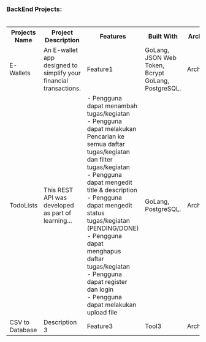   <summary><h3>BackEnd Projects:</h3></summary>

  <div style="overflow-x: auto; width: 100%; margin-top: 20px;">
    <table>
      <tr>
        <th align="center" width="10000">Projects Name</th>
        <th align="center" width="10000">Project Description</th>
        <th align="center" width="10000">Features</th>
        <th align="center" width="10000">Built With</th>
        <th align="center" width="10000">Architecture</th>
        <th align="center" width="10000">Source Code</th>
      </tr>
      <tr>
        <td>E-Wallets</td>
        <td>An E-wallet app designed to simplify your financial transactions.</td>
        <td>Feature1</td>
        <td>GoLang, JSON Web Token, Bcrypt GoLang, PostgreSQL.</td>
        <td>Architecture1</td>
        <td>[Link](#)</td>
      </tr>
      <tr>
        <td>TodoLists</td>
        <td>This REST API was developed as part of learning...</td>
        <td>
          - Pengguna dapat menambah tugas/kegiatan<br>
          - Pengguna dapat melakukan Pencarian ke semua daftar tugas/kegiatan dan filter tugas/kegiatan<br>
          - Pengguna dapat mengedit title & description<br>
          - Pengguna dapat mengedit status tugas/kegiatan (PENDING/DONE)<br>
          - Pengguna dapat menghapus daftar tugas/kegiatan<br>
          - Pengguna dapat register dan login<br>
          - Pengguna dapat melakukan upload file
        </td>
        <td>GoLang, PostgreSQL.</td>
        <td>Architecture2</td>
        <td>[Link](#)</td>
      </tr>
      <tr>
        <td>CSV to Database</td>
        <td>Description 3</td>
        <td>Feature3</td>
        <td>Tool3</td>
        <td>Architecture3</td>
        <td>[Link](#)</td>
      </tr>
    </table>
  </div>
